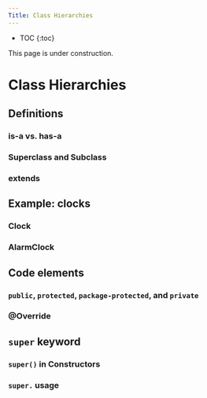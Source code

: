 ```yaml
---
Title: Class Hierarchies
---
```


* TOC
{:toc}

This page is under construction.

# Class Hierarchies

## Definitions

### is-a vs. has-a

### Superclass and Subclass

### extends

## Example: clocks

### Clock

### AlarmClock

## Code elements

### `public`, `protected`, `package-protected`, and `private`

### @Override

## `super` keyword

### `super()` in Constructors

### `super.` usage

